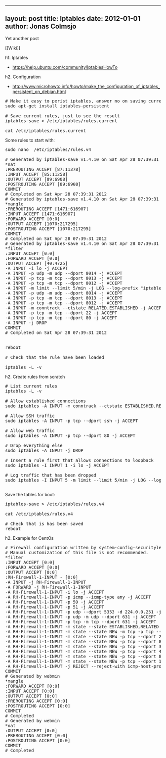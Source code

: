 
---
layout: post
title: Iptables
date: 2012-01-01
author: Jonas Colmsjo
---

Yet another post





[[Wiki]]

h1. Iptables


* https://help.ubuntu.com/community/IptablesHowTo

h2. Configuration


* http://www.microhowto.info/howto/make_the_configuration_of_iptables_persistent_on_debian.html

<pre>
# Make it easy to perist iptables, answer no on saving current iptables
sudo apt-get install iptables-persistent

# Save current rules, just to see the result
iptables-save > /etc/iptables/rules.current

cat /etc/iptables/rules.current
</pre>

Some rules to start with:
<pre>
sudo nano  /etc/iptables/rules.v4

# Generated by iptables-save v1.4.10 on Sat Apr 28 07:39:31 2012
*nat
:PREROUTING ACCEPT [87:11378]
:INPUT ACCEPT [85:11258]
:OUTPUT ACCEPT [89:6908]
:POSTROUTING ACCEPT [89:6908]
COMMIT
# Completed on Sat Apr 28 07:39:31 2012
# Generated by iptables-save v1.4.10 on Sat Apr 28 07:39:31 2012
*mangle
:PREROUTING ACCEPT [1471:616907]
:INPUT ACCEPT [1471:616907]
:FORWARD ACCEPT [0:0]
:OUTPUT ACCEPT [1070:217295]
:POSTROUTING ACCEPT [1070:217295]
COMMIT
# Completed on Sat Apr 28 07:39:31 2012
# Generated by iptables-save v1.4.10 on Sat Apr 28 07:39:31 2012
*filter
:INPUT ACCEPT [0:0]
:FORWARD ACCEPT [0:0]
:OUTPUT ACCEPT [40:4725]
-A INPUT -i lo -j ACCEPT 
-A INPUT -p udp -m udp --dport 8014 -j ACCEPT 
-A INPUT -p tcp -m tcp --dport 8013 -j ACCEPT 
-A INPUT -p tcp -m tcp --dport 8012 -j ACCEPT 
-A INPUT -m limit --limit 5/min -j LOG --log-prefix "iptables denied: " --log-level 7 
-A INPUT -p udp -m udp --dport 8014 -j ACCEPT 
-A INPUT -p tcp -m tcp --dport 8013 -j ACCEPT 
-A INPUT -p tcp -m tcp --dport 8012 -j ACCEPT 
-A INPUT -m conntrack --ctstate RELATED,ESTABLISHED -j ACCEPT 
-A INPUT -p tcp -m tcp --dport 22 -j ACCEPT 
-A INPUT -p tcp -m tcp --dport 80 -j ACCEPT 
-A INPUT -j DROP 
COMMIT
# Completed on Sat Apr 28 07:39:31 2012


reboot

# Check that the rule have been loaded

iptables -L -v
</pre>


h2. Create rules from scratch

<pre>
# List current rules
iptables -L -v

# Allow established connections
sudo iptables -A INPUT -m conntrack --ctstate ESTABLISHED,RELATED -j ACCEPT

# Allow SSH traffic
sudo iptables -A INPUT -p tcp --dport ssh -j ACCEPT

# Allow web traffic
sudo iptables -A INPUT -p tcp --dport 80 -j ACCEPT

# Drop everything else
sudo iptables -A INPUT -j DROP

# Insert a rule first that allows connections to loopback
sudo iptables -I INPUT 1 -i lo -j ACCEPT

# Log traffic that has been dropped
sudo iptables -I INPUT 5 -m limit --limit 5/min -j LOG --log-prefix "iptables denied: " --log-level 7

</pre>


Save the tables for boot:
<pre>
iptables-save > /etc/iptables/rules.v4

cat /etc/iptables/rules.v4

# Check that is has been saved
reboot
</pre>

h2. Example for CentOs

<pre>
# Firewall configuration written by system-config-securitylevel
# Manual customization of this file is not recommended.
*filter
:INPUT ACCEPT [0:0]
:FORWARD ACCEPT [0:0]
:OUTPUT ACCEPT [0:0]
:RH-Firewall-1-INPUT - [0:0]
-A INPUT -j RH-Firewall-1-INPUT
-A FORWARD -j RH-Firewall-1-INPUT
-A RH-Firewall-1-INPUT -i lo -j ACCEPT
-A RH-Firewall-1-INPUT -p icmp --icmp-type any -j ACCEPT
-A RH-Firewall-1-INPUT -p 50 -j ACCEPT
-A RH-Firewall-1-INPUT -p 51 -j ACCEPT
-A RH-Firewall-1-INPUT -p udp --dport 5353 -d 224.0.0.251 -j ACCEPT
-A RH-Firewall-1-INPUT -p udp -m udp --dport 631 -j ACCEPT
-A RH-Firewall-1-INPUT -p tcp -m tcp --dport 631 -j ACCEPT
-A RH-Firewall-1-INPUT -m state --state ESTABLISHED,RELATED -j ACCEPT
-A RH-Firewall-1-INPUT -m state --state NEW -m tcp -p tcp --dport 22 -j ACCEPT
-A RH-Firewall-1-INPUT -m state --state NEW -p tcp --dport 25 -j ACCEPT
-A RH-Firewall-1-INPUT -m state --state NEW -p tcp --dport 81 -j ACCEPT
-A RH-Firewall-1-INPUT -m state --state NEW -p tcp --dport 389 -j ACCEPT
-A RH-Firewall-1-INPUT -m state --state NEW -p tcp --dport 443 -j ACCEPT
-A RH-Firewall-1-INPUT -m state --state NEW -p tcp --dport 8000 -j ACCEPT
-A RH-Firewall-1-INPUT -m state --state NEW -p tcp --dport 10000 -j ACCEPT
-A RH-Firewall-1-INPUT -j REJECT --reject-with icmp-host-prohibited
COMMIT
# Generated by webmin
*mangle
:FORWARD ACCEPT [0:0]
:INPUT ACCEPT [0:0]
:OUTPUT ACCEPT [0:0]
:PREROUTING ACCEPT [0:0]
:POSTROUTING ACCEPT [0:0]
COMMIT
# Completed
# Generated by webmin
*nat
:OUTPUT ACCEPT [0:0]
:PREROUTING ACCEPT [0:0]
:POSTROUTING ACCEPT [0:0]
COMMIT
# Completed



</pre>
